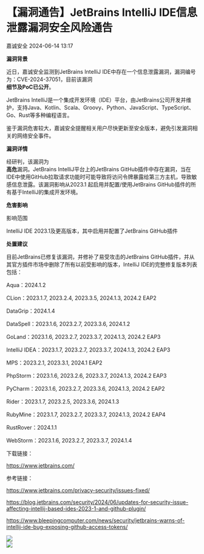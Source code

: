 #  【漏洞通告】JetBrains IntelliJ IDE信息泄露漏洞安全风险通告   
 嘉诚安全   2024-06-14 13:17  
  
**漏洞背景**  
  
  
  
  
  
  
  
  
近日，嘉诚安全监测到JetBrains IntelliJ IDE中存在一个信息泄露漏洞，漏洞编号为：CVE-2024-37051，目前该漏洞  
**细节及PoC已公开**。  
  
  
JetBrains IntelliJ是一个集成开发环境（IDE）平台，由JetBrains公司开发并维护，支持Java、Kotlin、Scala、Groovy、Python、JavaScript、TypeScript、Go、Rust等多种编程语言。  
  
  
鉴于漏洞危害较大，嘉诚安全提醒相关用户尽快更新至安全版本，避免引发漏洞相关的网络安全事件。  
  
  
**漏洞详情**  
  
  
  
  
  
  
  
  
经研判，该漏洞为  
**高危**漏洞。JetBrains IntelliJ平台上的JetBrains GitHub插件中存在漏洞，当在IDE中使用GitHub拉取请求功能时可能导致将访问令牌暴露给第三方主机，导致敏感信息泄露。该漏洞影响从2023.1 起启用并配置/使用JetBrains GitHub插件的所有基于IntelliJ的集成开发环境。  
  
  
**危害影响**  
  
  
  
  
  
  
  
  
影响范围  
  
IntelliJ IDE 2023.1及更高版本，其中启用并配置了JetBrains GitHub插件  
  
  
**处置建议**  
  
  
  
  
  
  
  
  
目前JetBrains已修复该漏洞，并修补了易受攻击的JetBrains GitHub插件，并从其官方插件市场中删除了所有以前受影响的版本，IntelliJ IDE的完整修复版本列表包括：  
  
Aqua：2024.1.2  
  
CLion：2023.1.7, 2023.2.4, 2023.3.5, 2024.1.3, 2024.2 EAP2  
  
DataGrip：2024.1.4  
  
DataSpell：2023.1.6, 2023.2.7, 2023.3.6, 2024.1.2  
  
GoLand：2023.1.6, 2023.2.7, 2023.3.7, 2024.1.3, 2024.2 EAP3  
  
IntelliJ IDEA：2023.1.7, 2023.2.7, 2023.3.7, 2024.1.3, 2024.2 EAP3  
  
MPS：2023.2.1, 2023.3.1, 2024.1 EAP2  
  
PhpStorm：2023.1.6, 2023.2.6, 2023.3.7, 2024.1.3, 2024.2 EAP3  
  
PyCharm：2023.1.6, 2023.2.7, 2023.3.6, 2024.1.3, 2024.2 EAP2  
  
Rider：2023.1.7, 2023.2.5, 2023.3.6, 2024.1.3  
  
RubyMine：2023.1.7, 2023.2.7, 2023.3.7, 2024.1.3, 2024.2 EAP4  
  
RustRover：2024.1.1  
  
WebStorm：2023.1.6, 2023.2.7, 2023.3.7, 2024.1.4  
  
下载链接：  
  
https://www.jetbrains.com/  
  
参考链接：  
  
https://www.jetbrains.com/privacy-security/issues-fixed/  
  
https://blog.jetbrains.com/security/2024/06/updates-for-security-issue-affecting-intellij-based-ides-2023-1-and-github-plugin/  
  
https://www.bleepingcomputer.com/news/security/jetbrains-warns-of-intellij-ide-bug-exposing-github-access-tokens/  
  
  
![](https://mmbiz.qpic.cn/mmbiz_png/1t8LLTibEW5NtxqlBL1HLib8jMO0PWtibWTWTFPOa3ND1lyaEQyBgp2fodg9A1XxvPjY7L6ILtK26MBGhofWE0ORw/640?wx_fmt=png&wx_ "")  
![](https://mmbiz.qpic.cn/sz_mmbiz_gif/sDiaO8GNKJrJnzIYoQAv2nF3pgKm4SgdFkzuniaicBHQxgSdu0U0xyYbNDOcNkDMWCjwJNwKnic9ASAhhxEpkFL6lg/640?wx_fmt=gif&wx_ "")  
  
  
